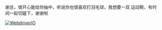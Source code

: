谢总，很开心能给你抽中，听说你也很喜欢打羽毛球，我想要一双 运动鞋，有时间一起切磋下，谢谢啦

<a href="https://detail.tmall.com/item.htm?spm=a1z10.1-b.w4004-12791145515.13.zOOOYR&id=525237913252" target="_blank"><img src="https://img.alicdn.com/bao/uploaded/i2/TB1m2zDKVXXXXbZaXXXXXXXXXXX_!!0-item_pic.jpg_430x430q90.jpg" alt="WebdriverIO" data-canonical-src="http://www.christian-bromann.com/wdio.png" style="max-width:100%;"></a>



